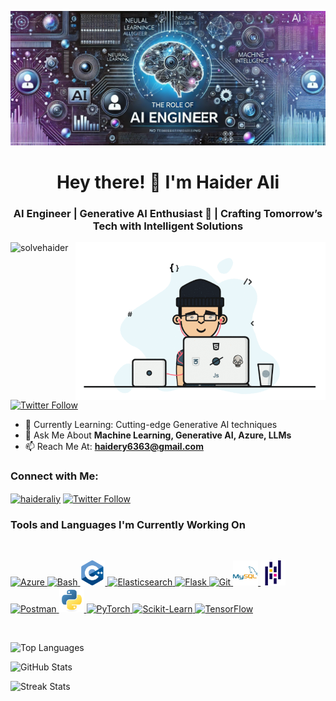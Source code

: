 ![MasterHead](https://github.com/Solvehaider/Solvehaider/blob/main/newbanner.jpg)

<h1 align="center">Hey there! 👋 I'm Haider Ali</h1> 
<h3 align="center">AI Engineer | Generative AI Enthusiast 🚀 | Crafting Tomorrow’s Tech with Intelligent Solutions</h3> 
<img align="right" alt="Coding" width="400" src="https://github.com/Solvehaider/Solvehaider/blob/main/coding.gif"> 
<p align="left"> <img src="https://komarev.com/ghpvc/?username=solvehaider&label=Profile%20views&color=0e75b6&style=flat" alt="solvehaider" /> </p> 
<p align="left"> <a href="https://twitter.com/solvehaider" target="blank"><img src="https://img.shields.io/twitter/follow/solvehaider?logo=twitter&style=for-the-badge" alt="Twitter Follow" /></a> </p>

- 🌱 Currently Learning: Cutting-edge Generative AI techniques
- 💬 Ask Me About **Machine Learning, Generative AI, Azure, LLMs**
- 📫 Reach Me At: **haidery6363@gmail.com**

<h3 align="left">Connect with Me:</h3>
<p align="left"> <a href="https://linkedin.com/in/haideraliy" target="blank"><img align="center" src="https://raw.githubusercontent.com/rahuldkjain/github-profile-readme-generator/master/src/images/icons/Social/linked-in-alt.svg" alt="haideraliy" height="30" width="40" /></a> <a href="https://twitter.com/solvehaider" target="blank"><img align="center" src="https://img.shields.io/twitter/follow/solvehaider?logo=twitter&style=for-the-badge" alt="Twitter Follow" height="30" width="40" /></a> </p> 

<h3 align="left">Tools and Languages I'm Currently Working On</h3> 
<br>
<p align="left"> <a href="https://azure.microsoft.com/en-in/" target="_blank" rel="noreferrer"> <img src="https://www.vectorlogo.zone/logos/microsoft_azure/microsoft_azure-icon.svg" alt="Azure" width="40" height="40"/> </a> <a href="https://www.gnu.org/software/bash/" target="_blank" rel="noreferrer"> <img src="https://www.vectorlogo.zone/logos/gnu_bash/gnu_bash-icon.svg" alt="Bash" width="40" height="40"/> </a> <a href="https://www.w3schools.com/cpp/" target="_blank" rel="noreferrer"> <img src="https://raw.githubusercontent.com/devicons/devicon/master/icons/cplusplus/cplusplus-original.svg" alt="C++" width="40" height="40"/> </a> <a href="https://www.elastic.co" target="_blank" rel="noreferrer"> <img src="https://www.vectorlogo.zone/logos/elastic/elastic-icon.svg" alt="Elasticsearch" width="40" height="40"/> </a> <a href="https://flask.palletsprojects.com/" target="_blank" rel="noreferrer"> <img src="https://www.vectorlogo.zone/logos/pocoo_flask/pocoo_flask-icon.svg" alt="Flask" width="40" height="40"/> </a> <a href="https://git-scm.com/" target="_blank" rel="noreferrer"> <img src="https://www.vectorlogo.zone/logos/git-scm/git-scm-icon.svg" alt="Git" width="40" height="40"/> </a> <a href="https://www.mysql.com/" target="_blank" rel="noreferrer"> <img src="https://raw.githubusercontent.com/devicons/devicon/master/icons/mysql/mysql-original-wordmark.svg" alt="MySQL" width="40" height="40"/> </a> <a href="https://pandas.pydata.org/" target="_blank" rel="noreferrer"> <img src="https://raw.githubusercontent.com/devicons/devicon/2ae2a900d2f041da66e950e4d48052658d850630/icons/pandas/pandas-original.svg" alt="Pandas" width="40" height="40"/> </a> <a href="https://postman.com" target="_blank" rel="noreferrer"> <img src="https://www.vectorlogo.zone/logos/getpostman/getpostman-icon.svg" alt="Postman" width="40" height="40"/> </a> <a href="https://www.python.org" target="_blank" rel="noreferrer"> <img src="https://raw.githubusercontent.com/devicons/devicon/master/icons/python/python-original.svg" alt="Python" width="40" height="40"/> </a> <a href="https://pytorch.org/" target="_blank" rel="noreferrer"> <img src="https://www.vectorlogo.zone/logos/pytorch/pytorch-icon.svg" alt="PyTorch" width="40" height="40"/> </a> <a href="https://scikit-learn.org/" target="_blank" rel="noreferrer"> <img src="https://upload.wikimedia.org/wikipedia/commons/0/05/Scikit_learn_logo_small.svg" alt="Scikit-Learn" width="40" height="40"/> </a> <a href="https://www.tensorflow.org" target="_blank" rel="noreferrer"> <img src="https://www.vectorlogo.zone/logos/tensorflow/tensorflow-icon.svg" alt="TensorFlow" width="40" height="40"/> </a> </p> 
<br>
<p align="left"> <img src="https://github-readme-stats.vercel.app/api/top-langs?username=solvehaider&show_icons=true&locale=en&layout=compact" alt="Top Languages" /> </p> <p align="left"> <img src="https://github-readme-stats.vercel.app/api?username=solvehaider&show_icons=true&locale=en" alt="GitHub Stats" /> </p> <p align="left"> <img src="https://github-readme-streak-stats.herokuapp.com/?user=solvehaider&" alt="Streak Stats" /> </p>
